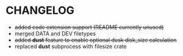 # CHANGELOG

- ~~added code extension support (README currently unused)~~
- merged DATA and DEV filetypes
- ~~added **dust** feature to enable optional dusk disk_size calculation~~
- replaced **dust** subprocess with filesize crate
